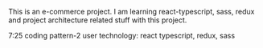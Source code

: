 This is an e-commerce project. I am learning react-typescript, sass, redux and project architecture related stuff with this project.

7:25 coding pattern-2
user technology: react typescript, redux, sass
